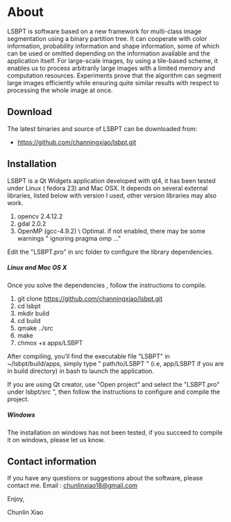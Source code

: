 About
===============
LSBPT is software based on a new framework for multi-class image segmentation using a binary partition tree. It can cooperate with color information, probability information and shape information, some of which can be used or omitted depending on the information available and the application itself. For large-scale images, by using a tile-based scheme, it enables us to process arbitrarily large images with a limited memory and computation resources. Experiments prove that the algorithm can segment large images efficiently while ensuring quite similar results with respect to processing the whole image at once.

Download
---------
The latest binaries and source of LSBPT can be downloaded from:
* https://github.com/channingxiao/lsbpt.git


Installation
--------------

LSBPT is a Qt Widgets application developed with qt4, it has been tested under Linux ( fedora 23) and Mac OSX. It depends on several external libraries, listed below with version I used, other version libraries may also work.

1. opencv 2.4.12.2
2. gdal 2.0.2
3. OpenMP (gcc-4.9.2) \ Optimal. if not enabled, there may be some warnings " ignoring pragma omp ..."

Edit the "LSBPT.pro" in src folder to configure the library dependencies. 

##### Linux and Mac OS X

Once you solve the dependencies , follow the instructions to compile.

1. git clone https://github.com/channingxiao/lsbpt.git
2. cd lsbpt
3. mkdir build 
4. cd build 
5. qmake ../src
6. make
7. chmox +x apps/LSBPT

After compiling, you'll find the executable file "LSBPT" in ~/lsbpt/build/apps, simply type " path/to/LSBPT " (i.e, app/LSBPT  if you are in build directory) in bash to launch the application.

If you are using Qt creator, use "Open project" and select the "LSBPT.pro" under 
lsbpt/src ", then follow the instructions to configure  and compile the project.

##### Windows

The installation on windows has not been tested, if you succeed to compile it on windows, please let us know.


Contact information
--------------------
If you have any questions or suggestions about the software, please contact me.
Email : chunlinxiao18@gmail.com



Enjoy,

Chunlin Xiao
